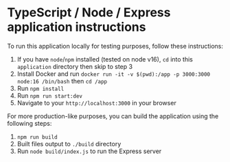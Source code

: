 # TypeScript / Node / Express application instructions
To run this application locally for testing purposes, follow these instructions:

 1. If you have `node`/`npm` installed (tested on node v16), `cd` into this `application` directory then skip to step 3
 2. Install Docker and run `docker run -it -v $(pwd):/app -p 3000:3000 node:16 /bin/bash` then `cd /app`
 3. Run `npm install`
 4. Run `npm run start:dev`
 5. Navigate to your `http://localhost:3000` in your browser

For more production-like purposes, you can build the application using the following steps:

 1. `npm run build`
 2. Built files output to `./build` directory
 3. Run `node build/index.js` to run the Express server
